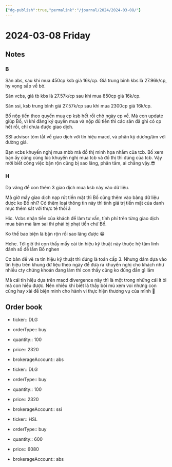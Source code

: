```yaml
---
{"dg-publish":true,"permalink":"/journal/2024/2024-03-08/"}
---
```


# 2024-03-08 Friday

## Notes

### B

Sàn abs, sau khi mua 450cp ksb giá 16k/cp. Giá trung bình kbs là 27.96k/cp, hy vọng sắp về bờ.

Sàn vcbs, giá tb kbs là 27.57k/cp sau khi mua 850cp giá 16k/cp.

Sàn ssi, ksb trung bình giá 27.57k/cp sau khi mua 2300cp giá 16k/cp.

Bố nộp tiền theo quyền mua cp ksb hết rồi chờ ngày cp về. Mà con update giúp Bố, vì khi đăng ký quyền mua và nộp đủ tiền thì các sản đã ghi có cp hết rồi, chỉ chưa được giao dịch.

SSI advisor tóm tắt về giao dịch với tín hiệu macd, và phân kỳ dương/âm với đường giá.

Bạn vcbs khuyến nghị mua mbb mà đồ thị minh họa nhầm của tcb. Bố xem bạn ấy cũng cùng lúc khuyến nghị mua tcb và đồ thị thì đúng của tcb. Vậy mới biết công việc bận rộn cũng bị sao lãng, phân tâm, ai chẳng vậy.😎

### H

Dạ vâng để con thêm 3 giao dịch mua ksb này vào dữ liệu.

Mà giờ mấy giao dịch nạp rút tiền mặt thì Bố cũng thêm vào bảng dữ liệu được ko Bố nhỉ? Có thêm loại thông tin này thì tính giá trị tiền mặt của danh mục thêm sát với thực tế thôi á

Hic. Vcbs nhận tiền của khách để làm tư vấn, tính phí trên từng giao dịch mua bán mà làm sai thì phải bị phạt tiền chứ Bố. 

Ko thể bao biện là bận rộn rồi sao lãng được 😁

Hehe. Tới giờ thì con thấy mấy cái tín hiệu kỹ thuật này thuộc hệ tâm linh đánh số đề lắm Bố nghen

Cơ bản để vẽ ra tín hiệu kỹ thuật thì đúng là toán cấp 3. Nhưng dám dựa vào tín hiệu trên khung dữ liệu theo ngày để đưa ra khuyến nghị cho khách như nhiều cty chứng khoán đang làm thì con thấy cũng ko đúng đắn gì lắm

Mà cái tín hiệu dựa trên macd divergence này thì là một trong những cái ít ỏi mà con hiểu được. Nên nhiều khi biết là thầy bói mù xem voi nhưng con cũng hay xài để biện minh cho hành vi thực hiện thương vụ của mình 🤣

## Order book

- ticker:: DLG
- orderType:: buy
- quantity:: 100
- price:: 2320
- brokerageAccount:: abs

- ticker:: DLG
- orderType:: buy
- quantity:: 100
- price:: 2320
- brokerageAccount:: ssi

- ticker:: HSL
- orderType:: buy
- quantity:: 600
- price:: 6080
- brokerageAccount:: abs